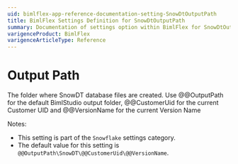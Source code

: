 ```yaml
---
uid: bimlflex-app-reference-documentation-setting-SnowDtOutputPath
title: BimlFlex Settings Definition for SnowDtOutputPath
summary: Documentation of settings option within BimlFlex for SnowDtOutputPath
varigenceProduct: BimlFlex
varigenceArticleType: Reference
---
```


# Output Path

The folder where SnowDT database files are created. Use @@OutputPath for the default BimlStudio output folder, @@CustomerUid for the current Customer UID and @@VersionName for the current Version Name

Notes:
* This setting is part of the `Snowflake` settings category.
 * The default value for this setting is `@@OutputPath\SnowDT\@@CustomerUid\@@VersionName`.
